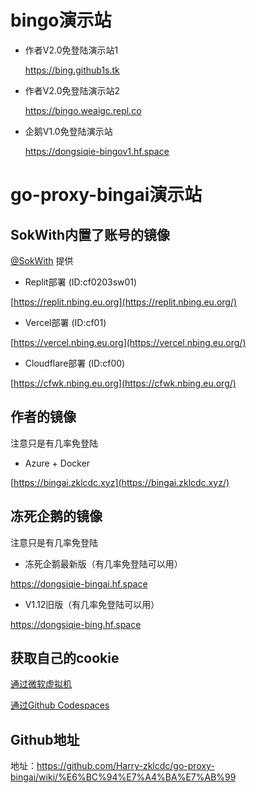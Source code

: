 # bingo演示站
- 作者V2.0免登陆演示站1

  https://bing.github1s.tk

- 作者V2.0免登陆演示站2

  https://bingo.weaigc.repl.co
  
- 企鹅V1.0免登陆演示站

  https://dongsiqie-bingov1.hf.space

# go-proxy-bingai演示站

## SokWith内置了账号的镜像

[@SokWith](https://github.com/SokWith) 提供

- Replit部署 (ID:cf0203sw01)

[https://replit.nbing.eu.org](https://replit.nbing.eu.org/)

- Vercel部署 (ID:cf01)

[https://vercel.nbing.eu.org](https://vercel.nbing.eu.org/)

- Cloudflare部署 (ID:cf00)

[https://cfwk.nbing.eu.org](https://cfwk.nbing.eu.org/)

## 作者的镜像

注意只是有几率免登陆

- Azure + Docker

 [https://bingai.zklcdc.xyz](https://bingai.zklcdc.xyz/)

## 冻死企鹅的镜像

注意只是有几率免登陆

- 冻死企鹅最新版（有几率免登陆可以用）

https://dongsiqie-bingai.hf.space

- V1.12旧版（有几率免登陆可以用）

https://dongsiqie-bing.hf.space

## 获取自己的cookie

[通过微软虚拟机](wiki/bingcookie1.html)

[通过Github Codespaces](wiki/bingcookie2.html)

## Github地址

地址：https://github.com/Harry-zklcdc/go-proxy-bingai/wiki/%E6%BC%94%E7%A4%BA%E7%AB%99